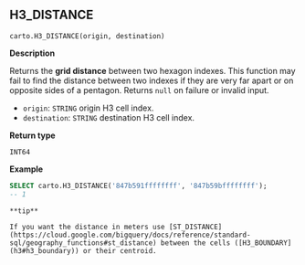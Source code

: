 ## H3_DISTANCE

```sql:signature
carto.H3_DISTANCE(origin, destination)
```

**Description**

Returns the **grid distance** between two hexagon indexes. This function may fail to find the distance between two indexes if they are very far apart or on opposite sides of a pentagon. Returns `null` on failure or invalid input.

* `origin`: `STRING` origin H3 cell index.
* `destination`: `STRING` destination H3 cell index.

**Return type**

`INT64`

**Example**

```sql
SELECT carto.H3_DISTANCE('847b591ffffffff', '847b59bffffffff');
-- 1
```

````hint:info
**tip**

If you want the distance in meters use [ST_DISTANCE](https://cloud.google.com/bigquery/docs/reference/standard-sql/geography_functions#st_distance) between the cells ([H3_BOUNDARY](h3#h3_boundary)) or their centroid.

````
